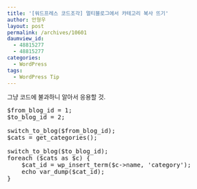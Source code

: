 ```yaml
---
title: '[워드프레스 코드조각] 멀티블로그에서 카테고리 복사 뜨기'
author: 안형우
layout: post
permalink: /archives/10601
daumview_id:
  - 48815277
  - 48815277
categories:
  - WordPress
tags:
  - WordPress Tip
---
```

그냥 코드에 불과하니 알아서 응용할 것.

<pre>$from_blog_id = 1;
$to_blog_id = 2;

switch_to_blog($from_blog_id);
$cats = get_categories();

switch_to_blog($to_blog_id);
foreach ($cats as $c) {
    $cat_id = wp_insert_term($c-&gt;name, 'category');
    echo var_dump($cat_id);
}</pre>